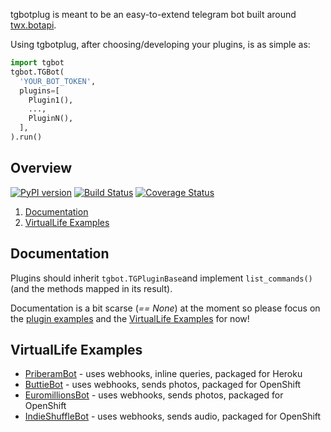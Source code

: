 tgbotplug is meant to be an easy-to-extend telegram bot built around [twx.botapi](https://github.com/datamachine/twx.botapi).

Using tgbotplug, after choosing/developing your plugins, is as simple as:

```python
import tgbot
tgbot.TGBot(
  'YOUR_BOT_TOKEN',
  plugins=[
    Plugin1(),
    ...,
    PluginN(),
  ],
).run()
```

## Overview
[![PyPI version](https://badge.fury.io/py/tgbotplug.svg)](https://badge.fury.io/py/tgbotplug) [![Build Status](https://travis-ci.org/fopina/tgbotplug.svg?branch=master)](https://travis-ci.org/fopina/tgbotplug) [![Coverage Status](https://coveralls.io/repos/fopina/tgbotplug/badge.svg?branch=master&service=github)](https://coveralls.io/github/fopina/tgbotplug?branch=master)

1. [Documentation](#documentation)
2. [VirtualLife Examples](#virtuallife-examples)

## Documentation

Plugins should inherit `tgbot.TGPluginBase`and implement `list_commands()` (and the methods mapped in its result).

Documentation is a bit scarse (*== None*) at the moment so please focus on the [plugin examples](https://github.com/fopina/tgbotplug-plugins) and the [VirtualLife Examples](#virtuallife-examples) for now!

## VirtualLife Examples

* [PriberamBot](http://fopina.github.io/tgbot-priberambot) - uses webhooks, inline queries, packaged for Heroku
* [ButtieBot](http://fopina.github.io/tgbot-buttiebot) - uses webhooks, sends photos, packaged for OpenShift
* [EuromillionsBot](http://fopina.github.io/tgbot-euromillionsbot) - uses webhooks, sends photos, packaged for OpenShift
* [IndieShuffleBot](http://pmpfl.github.io/indieshufflebot) - uses webhooks, sends audio, packaged for OpenShift
